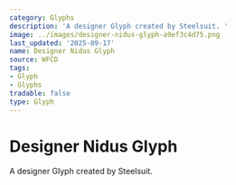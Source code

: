 ```yaml
---
category: Glyphs
description: 'A designer Glyph created by Steelsuit. '
image: ../images/designer-nidus-glyph-a9ef3c4d75.png
last_updated: '2025-09-17'
name: Designer Nidus Glyph
source: WFCD
tags:
- Glyph
- Glyphs
tradable: false
type: Glyph
---
```


# Designer Nidus Glyph

A designer Glyph created by Steelsuit. 

